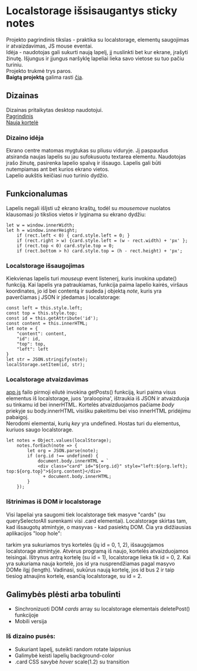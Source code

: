 # Localstorage išsisaugantys sticky notes
Projekto pagrindinis tikslas - praktika su localstorage, elementų saugojimas ir atvaizdavimas, JS mouse eventai.  
Idėja - naudotojas gali sukurti naują lapelį, jį nuslinkti bet kur ekrane, įrašyti žinutę. Išjungus ir įjungus naršyklę lapeliai lieka savo vietose su tuo pačiu turiniu.  
Projekto trukmė trys paros.  
**Baigtą projektą** galima rasti [čia](http://owner-occupied-bag.000webhostapp.com/dragndrop).

## Dizainas
Dizainas pritaikytas desktop naudotojui.  
[Pagrindinis](https://github.com/vytascepulis/drag-n-drop/blob/master/design/first.jpg)  
[Nauja kortelė](https://github.com/vytascepulis/drag-n-drop/blob/master/design/second.jpg)

### Dizaino idėja
Ekrano centre matomas mygtukas su pliusu viduryje. Jį paspaudus atsiranda naujas lapelis su jau sufokusuotu textarea elementu. Naudotojas įrašo žinutę, pasirenka lapelio spalvą ir išsaugo. Lapelis gali būti nutempiamas ant bet kurios ekrano vietos.  
Lapelio aukštis keičiasi nuo turinio dydžio.

## Funkcionalumas
Lapelis negali išlįsti už ekrano kraštų, todėl su *mousemove* nuolatos klausomasi jo tikslios vietos ir lyginama su ekrano dydžiu:  

```
let w = window.innerWidth;
let h = window.innerHeight;
    if (rect.left < 0) { card.style.left = 0; }
    if (rect.right > w) {card.style.left = (w - rect.width) + 'px' };
    if (rect.top < 0) card.style.top = 0;
    if (rect.bottom > h) card.style.top = (h - rect.height) + 'px';
```

### Localstorage išsaugojimas
Kiekvienas lapelis turi *mouseup* event listenerį, kuris invokina update() funkciją. Kai lapelis yra patraukiamas, funkcija paima lapelio kairės, viršaus koordinates, jo id bei contentą ir sudeda į objektą *note*, kuris yra paverčiamas į JSON ir įdedamas į localstorage:  

```
const left = this.style.left;
const top = this.style.top;
const id = this.getAttribute('id');
const content = this.innerHTML;
let note = {
    "content": content,
    "id": id,
    "top": top,
    "left": left
}
let str = JSON.stringify(note);
localStorage.setItem(id, str);
```

### Localstorage atvaizdavimas
[app.js](https://github.com/vytascepulis/drag-n-drop/blob/master/app.js) failo pirmoji eilutė invokina getPosts() funkciją, kuri paima visus elementus iš localstorage, juos 'praloopina', ištraukia iš JSON ir atvaizduoja su tinkamu id bei innerHTML. Kortelės atvaizduojamos pačiame *body* priekyje su body.innerHTML visišku pakeitimu bei viso innerHTML pridėjimu pabaigoj.  
Nerodomi elementai, kurių *key* yra undefined. Hostas turi du elementus, kuriuos saugo localstorage.  

```
let notes = Object.values(localStorage);
    notes.forEach(note => {
        let org = JSON.parse(note);
        if (org.id !== undefined) {
            document.body.innerHTML = `
            <div class="card" id="${org.id}" style="left:${org.left}; top:${org.top}">${org.content}</div>
            ` + document.body.innerHTML;
        }
    });
```

### Ištrinimas iš DOM ir localstorage
Visi lapeliai yra saugomi tiek localstorage tiek masyve "cards" (su querySelectorAll surenkami visi .card elementai). Localstorage skirtas tam, kad išsaugotų atmintyje, o masyvas - kad pasiektų DOM. Čia yra didžiausias aplikacijos "loop hole":  


tarkim yra sukuriamos trys kortelės (jų id = 0, 1, 2), išsaugojamos localstorage atmintyje. Atvėrus programą iš naujo, kortelės atvaizduojamos teisingai. Ištrynus antrą kortelę (su id = 1), localstorage lieka tik id = 0, 2. Kai yra sukuriama nauja kortelė, jos id yra nusprendžiamas pagal masyvo DOMe ilgį (length). Vadinasi, sukūrus naują kortelę, jos id bus 2 ir taip tiesiog atnaujins kortelę, esančią localstorage, su id = 2.

## Galimybės plėsti arba tobulinti
* Sinchronizuoti DOM *cards* array su localstorage elementais deletePost() funkcijoje  
* Mobili versija  

### Iš dizaino pusės: 
* Sukuriant lapelį, suteikti random rotate laipsnius
* Galimybė keisti lapelių background-color
* .card CSS savybė *hover* scale(1.2) su transition